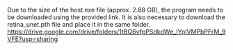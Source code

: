 Due to the size of the host.exe file (approx. 2.88 GB), the program needs to be downloaded using the provided link. It is also necessary to download the retina_unet.pth file and place it in the same folder.
https://drive.google.com/drive/folders/1tBQ6vfpPSdkdWe_lYplVMPbPFrM_9VFE?usp=sharing
